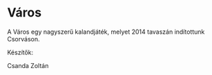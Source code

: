 Város
=====

A Város egy nagyszerű kalandjáték, melyet 2014 tavaszán indítottunk Csorváson.

Készítők:

Csanda Zoltán
